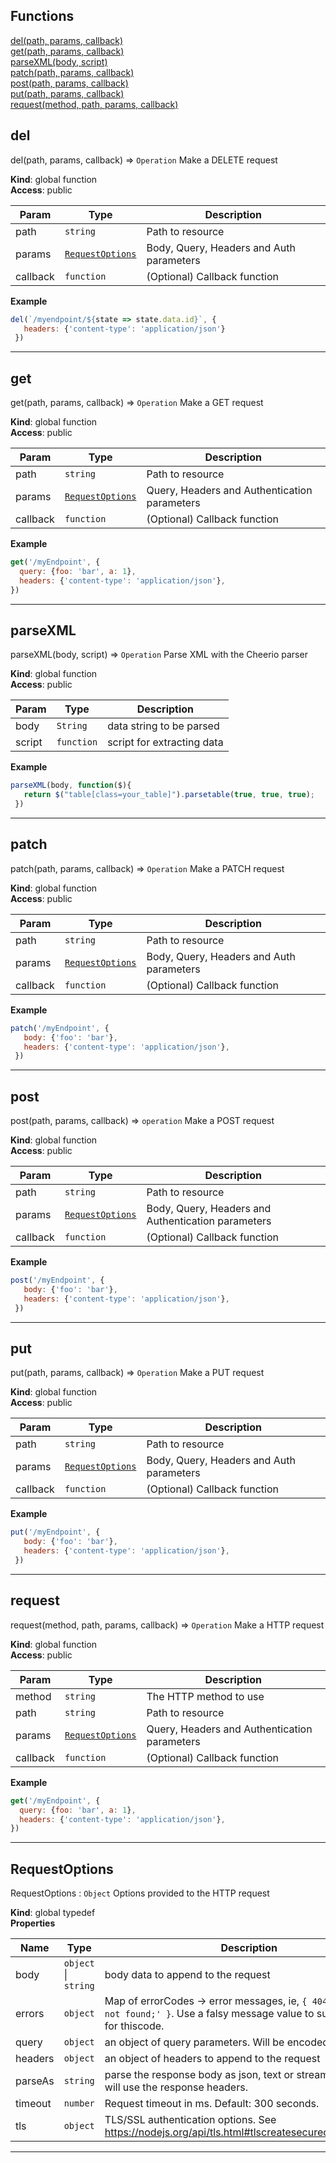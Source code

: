 ## Functions

<dl>
<dt>
    <a href="#">del(path, params, callback)</a></dt>
<dt>
    <a href="#">get(path, params, callback)</a></dt>
<dt>
    <a href="#">parseXML(body, script)</a></dt>
<dt>
    <a href="#">patch(path, params, callback)</a></dt>
<dt>
    <a href="#">post(path, params, callback)</a></dt>
<dt>
    <a href="#">put(path, params, callback)</a></dt>
<dt>
    <a href="#">request(method, path, params, callback)</a></dt>
</dl>


## del

del(path, params, callback) ⇒ <code>Operation</code>
Make a DELETE request

**Kind**: global function  
**Access**: public  

| Param | Type | Description |
| --- | --- | --- |
| path | <code>string</code> | Path to resource |
| params | [<code>RequestOptions</code>](#RequestOptions) | Body, Query, Headers and Auth parameters |
| callback | <code>function</code> | (Optional) Callback function |

**Example**  
```js
del(`/myendpoint/${state => state.data.id}`, {
   headers: {'content-type': 'application/json'}
 })
```

* * *

## get

get(path, params, callback) ⇒ <code>Operation</code>
Make a GET request

**Kind**: global function  
**Access**: public  

| Param | Type | Description |
| --- | --- | --- |
| path | <code>string</code> | Path to resource |
| params | [<code>RequestOptions</code>](#RequestOptions) | Query, Headers and Authentication parameters |
| callback | <code>function</code> | (Optional) Callback function |

**Example**  
```js
get('/myEndpoint', {
  query: {foo: 'bar', a: 1},
  headers: {'content-type': 'application/json'},
})
```

* * *

## parseXML

parseXML(body, script) ⇒ <code>Operation</code>
Parse XML with the Cheerio parser

**Kind**: global function  
**Access**: public  

| Param | Type | Description |
| --- | --- | --- |
| body | <code>String</code> | data string to be parsed |
| script | <code>function</code> | script for extracting data |

**Example**  
```js
parseXML(body, function($){
   return $("table[class=your_table]").parsetable(true, true, true);
 })
```

* * *

## patch

patch(path, params, callback) ⇒ <code>Operation</code>
Make a PATCH request

**Kind**: global function  
**Access**: public  

| Param | Type | Description |
| --- | --- | --- |
| path | <code>string</code> | Path to resource |
| params | [<code>RequestOptions</code>](#RequestOptions) | Body, Query, Headers and Auth parameters |
| callback | <code>function</code> | (Optional) Callback function |

**Example**  
```js
patch('/myEndpoint', {
   body: {'foo': 'bar'},
   headers: {'content-type': 'application/json'},
 })
```

* * *

## post

post(path, params, callback) ⇒ <code>operation</code>
Make a POST request

**Kind**: global function  
**Access**: public  

| Param | Type | Description |
| --- | --- | --- |
| path | <code>string</code> | Path to resource |
| params | [<code>RequestOptions</code>](#RequestOptions) | Body, Query, Headers and Authentication parameters |
| callback | <code>function</code> | (Optional) Callback function |

**Example**  
```js
post('/myEndpoint', {
   body: {'foo': 'bar'},
   headers: {'content-type': 'application/json'},
 })
```

* * *

## put

put(path, params, callback) ⇒ <code>Operation</code>
Make a PUT request

**Kind**: global function  
**Access**: public  

| Param | Type | Description |
| --- | --- | --- |
| path | <code>string</code> | Path to resource |
| params | [<code>RequestOptions</code>](#RequestOptions) | Body, Query, Headers and Auth parameters |
| callback | <code>function</code> | (Optional) Callback function |

**Example**  
```js
put('/myEndpoint', {
   body: {'foo': 'bar'},
   headers: {'content-type': 'application/json'},
 })
```

* * *

## request

request(method, path, params, callback) ⇒ <code>Operation</code>
Make a HTTP request

**Kind**: global function  
**Access**: public  

| Param | Type | Description |
| --- | --- | --- |
| method | <code>string</code> | The HTTP method to use |
| path | <code>string</code> | Path to resource |
| params | [<code>RequestOptions</code>](#RequestOptions) | Query, Headers and Authentication parameters |
| callback | <code>function</code> | (Optional) Callback function |

**Example**  
```js
get('/myEndpoint', {
  query: {foo: 'bar', a: 1},
  headers: {'content-type': 'application/json'},
})
```

* * *

## RequestOptions

RequestOptions : <code>Object</code>
Options provided to the HTTP request

**Kind**: global typedef  
**Properties**

| Name | Type | Description |
| --- | --- | --- |
| body | <code>object</code> \| <code>string</code> | body data to append to the request |
| errors | <code>object</code> | Map of errorCodes -> error messages, ie, `{ 404: 'Resource not found;' }`. Use a falsy message value to suppress errors for thiscode. |
| query | <code>object</code> | an object of query parameters. Will be encoded into the URL. |
| headers | <code>object</code> | an object of headers to append to the request |
| parseAs | <code>string</code> | parse the response body as json, text or stream. By default will use the response headers. |
| timeout | <code>number</code> | Request timeout in ms. Default: 300 seconds. |
| tls | <code>object</code> | TLS/SSL authentication options. See https://nodejs.org/api/tls.html#tlscreatesecurecontextoptions |


* * *


